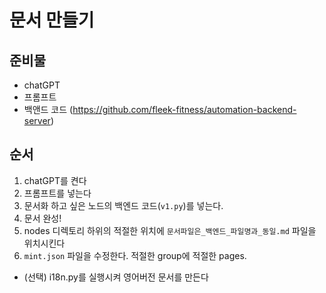 # 문서 만들기

## 준비물

- chatGPT
- 프롬프트
- 백앤드 코드 (<https://github.com/fleek-fitness/automation-backend-server>)

## 순서

1. chatGPT를 켠다
2. 프롬프트를 넣는다
3. 문서화 하고 싶은 노드의 백엔드 코드(`v1.py`)를 넣는다.
4. 문서 완성!
5. nodes 디렉토리 하위의 적절한 위치에 `문서파일은_백엔드_파일명과_동일.md` 파일을 위치시킨다
6. `mint.json` 파일을 수정한다. 적절한 group에 적절한 pages.

- (선택) i18n.py를 실행시켜 영어버전 문서를 만든다
